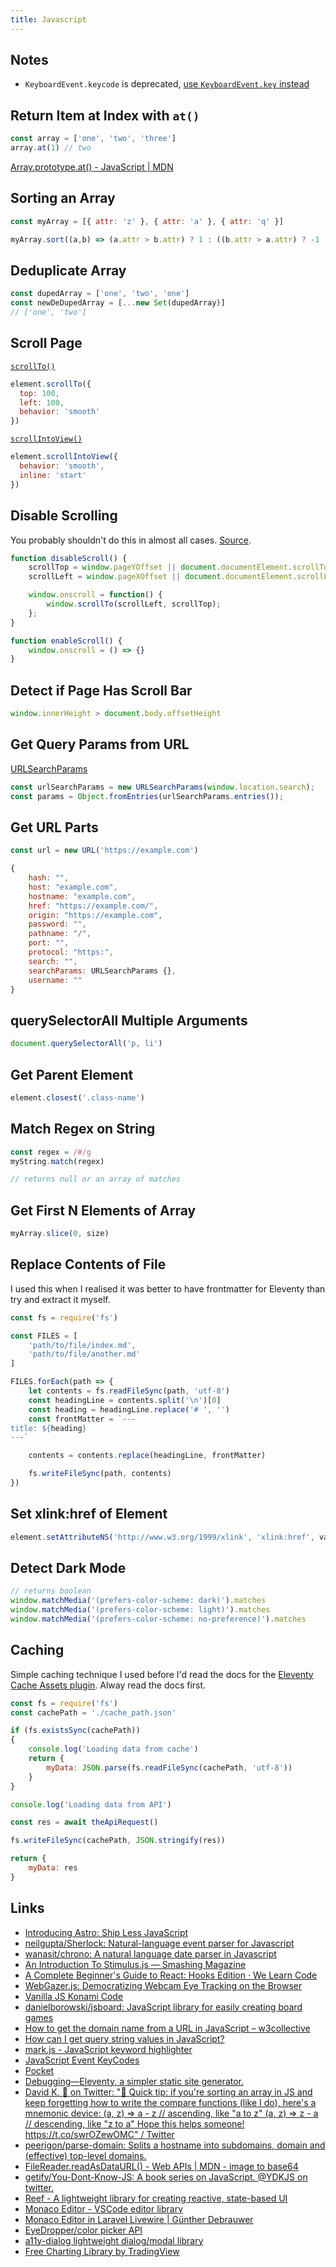 ```yaml
---
title: Javascript
---
```


## Notes

- `KeyboardEvent.keycode` is deprecated, [use `KeyboardEvent.key` instead](https://developer.mozilla.org/en-US/docs/Web/API/KeyboardEvent/key)
## Return Item at Index with `at()`

```js
const array = ['one', 'two', 'three']
array.at(1) // two
```

[Array.prototype.at() - JavaScript | MDN](https://developer.mozilla.org/en-US/docs/Web/JavaScript/Reference/Global_Objects/Array/at)

## Sorting an Array

```js
const myArray = [{ attr: 'z' }, { attr: 'a' }, { attr: 'q' }]

myArray.sort((a,b) => (a.attr > b.attr) ? 1 : ((b.attr > a.attr) ? -1 : 0))
```

## Deduplicate Array

```js
const dupedArray = ['one', 'two', 'one']
const newDeDupedArray = [...new Set(dupedArray)]
// ['one', 'two']
```
## Scroll Page

[`scrollTo()`](https://developer.mozilla.org/en-US/docs/Web/API/Element/scrollTo)

```js
element.scrollTo({
  top: 100,
  left: 100,
  behavior: 'smooth'
})
```

[`scrollIntoView()`](https://developer.mozilla.org/en-US/docs/Web/API/Element/scrollIntoView)

```js
element.scrollIntoView({ 
  behavior: 'smooth', 
  inline: 'start'
})
```

## Disable Scrolling

You probably shouldn't do this in almost all cases. [Source](https://www.geeksforgeeks.org/how-to-disable-scrolling-temporarily-using-javascript/).

```js
function disableScroll() {
    scrollTop = window.pageYOffset || document.documentElement.scrollTop;
    scrollLeft = window.pageXOffset || document.documentElement.scrollLeft,

    window.onscroll = function() {
        window.scrollTo(scrollLeft, scrollTop);
    };
}

function enableScroll() {
    window.onscroll = () => {}
}
```

## Detect if Page Has Scroll Bar

```js
window.innerHeight > document.body.offsetHeight
```

## Get Query Params from URL

[URLSearchParams](https://developer.mozilla.org/en-US/docs/Web/API/URLSearchParams#browser_compatibility)

```js
const urlSearchParams = new URLSearchParams(window.location.search);
const params = Object.fromEntries(urlSearchParams.entries());
```

## Get URL Parts

```js
const url = new URL('https://example.com')

{
    hash: "",
    host: "example.com",
    hostname: "example.com",
    href: "https://example.com/",
    origin: "https://example.com",
    password: "",
    pathname: "/",
    port: "",
    protocol: "https:",
    search: "",
    searchParams: URLSearchParams {},
    username: ""
}
```

## querySelectorAll Multiple Arguments

```js
document.querySelectorAll('p, li')
```
## Get Parent Element

```js
element.closest('.class-name')
```

## Match Regex on String

```js
const regex = /#/g
myString.match(regex)

// returns null or an array of matches
```

## Get First N Elements of Array

```js
myArray.slice(0, size)
```

## Replace Contents of File

I used this when I realised it was better to have frontmatter for Eleventy than try and extract it myself.

```js
const fs = require('fs')

const FILES = [
    'path/to/file/index.md',
    'path/to/file/another.md'
]

FILES.forEach(path => {
    let contents = fs.readFileSync(path, 'utf-8')
    const headingLine = contents.split('\n')[0]
    const heading = headingLine.replace('# ', '')
    const frontMatter = `---
title: ${heading}
---`

    contents = contents.replace(headingLine, frontMatter)

    fs.writeFileSync(path, contents)
})
```

## Set xlink:href of Element

```js
element.setAttributeNS('http://www.w3.org/1999/xlink', 'xlink:href', value)
```

## Detect Dark Mode

```js
// returns boolean
window.matchMedia('(prefers-color-scheme: dark)').matches
window.matchMedia('(prefers-color-scheme: light)').matches
window.matchMedia('(prefers-color-scheme: no-preference)').matches
```

## Caching

Simple caching technique I used before I'd read the docs for the [Eleventy Cache Assets plugin](https://www.11ty.dev/docs/plugins/cache/). Alway read the docs first.

```js
const fs = require('fs')
const cachePath = './cache_path.json'

if (fs.existsSync(cachePath))
{
    console.log('Loading data from cache')
    return {
        myData: JSON.parse(fs.readFileSync(cachePath, 'utf-8'))
    }
}

console.log('Loading data from API')

const res = await theApiRequest()

fs.writeFileSync(cachePath, JSON.stringify(res))

return {
    myData: res
}
```

## Links

- [Introducing Astro: Ship Less JavaScript](https://astro.build/blog/introducing-astro)
- [neilgupta/Sherlock: Natural-language event parser for Javascript](https://github.com/neilgupta/Sherlock/)
- [wanasit/chrono: A natural language date parser in Javascript](https://github.com/wanasit/chrono)
- [An Introduction To Stimulus.js — Smashing Magazine](https://www.smashingmagazine.com/2020/07/introduction-stimulusjs/)
- [A Complete Beginner's Guide to React: Hooks Edition · We Learn Code](https://welearncode.com/beginners-guide-react-2020/)
- [WebGazer.js: Democratizing Webcam Eye Tracking on the Browser](https://webgazer.cs.brown.edu/)
- [Vanilla JS Konami Code](https://codepen.io/jacknumber/details/BKBjvM)
- [danielborowski/jsboard: JavaScript library for easily creating board games](https://github.com/danielborowski/jsboard)
- [How to get the domain name from a URL in JavaScript – w3collective](https://w3collective.com/get-domain-name-url-javascript/)
- [How can I get query string values in JavaScript?](https://stackoverflow.com/questions/901115/how-can-i-get-query-string-values-in-javascript)
- [mark.js - JavaScript keyword highlighter](https://markjs.io/)
- [JavaScript Event KeyCodes](https://keycode.info/)
- [Pocket](https://getpocket.com/my-list?src=sidebar)
- [Debugging—Eleventy, a simpler static site generator.](https://www.11ty.dev/docs/debugging/)
- [David K. 🎹 on Twitter: "🔢 Quick tip: if you're sorting an array in JS and keep forgetting how to write the compare functions (like I do), here's a mnemonic device: (a, z) =&gt; a - z // ascending, like "a to z" (a, z) =&gt; z - a // descending, like "z to a" Hope this helps someone! https://t.co/swrOZewOMC" / Twitter](https://twitter.com/DavidKPiano/status/1292237580780605440)
- [peerigon/parse-domain: Splits a hostname into subdomains, domain and (effective) top-level domains.](https://github.com/peerigon/parse-domain)
- [FileReader.readAsDataURL() - Web APIs | MDN - image to base64](https://developer.mozilla.org/en-US/docs/Web/API/FileReader/readAsDataURL)
- [getify/You-Dont-Know-JS: A book series on JavaScript. @YDKJS on twitter.](https://github.com/getify/You-Dont-Know-JS)
- [Reef - A lightweight library for creating reactive, state-based UI](https://reefjs.com/)
- [Monaco Editor - VSCode editor library](https://microsoft.github.io/monaco-editor/)
- [Monaco Editor in Laravel Livewire | Günther Debrauwer](https://gdebrauwer.dev/blog/monaco-editor-in-laravel-livewire/)
- [EyeDropper/color picker API](https://wicg.github.io/eyedropper-api/)
- [a11y-dialog lightweight dialog/modal library](https://a11y-dialog.netlify.app/)
- [Free Charting Library by TradingView](https://www.tradingview.com/HTML5-stock-forex-bitcoin-charting-library/)
